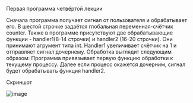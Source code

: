 Первая программа четвёртой лекции

Сначала программа получает сигнал от пользователя и обрабатывает его.
В шестой строчке задаётся глобальная переменная-счётчик counter. 
Также в программе присутствуют две обрабатывающие функции - handler1(8-14 строчки) и handler2 (16-20 строчки).
Они принимают агрумент типа int. Handler1 увеличивает счётчик на 1 и отправляет сигнал дочернему.
Обработка выглядит следующим образом: Программа привязывает первую функцию обработки к текущему процессу. 
Далее если процесс окажется дочерним, сигнал будет обрабатывать функция handler2.


Скриншот

![image](https://user-images.githubusercontent.com/91291381/169341411-e7176f97-a5f0-4f13-9829-793d561ec9bb.png)
